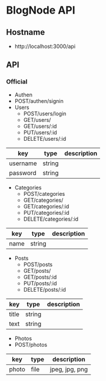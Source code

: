 # BlogNode API
## Hostname
* http://localhost:3000/api
## API
### Official
* Authen
 * POST/authen/signin
* Users
  * POST/users/login
  * GET/users/
  * GET/users/:id
  * PUT/users/:id
  * DELETE/users/:id
  
| key |	type | description |
| --- | --- | --- |
| username | string |  |
| password | string |  |

* Categories
  * POST/categories
  * GET/categories/
  * GET/categories/:id
  * PUT/categories/:id
  * DELETE/categories/:id
  
| key |	type | description |
| --- | --- | --- |
| name | string |  |


* Posts
  * POST/posts
  * GET/posts/
  * GET/posts/:id
  * PUT/posts/:id
  * DELETE/posts/:id
  
| key |	type | description |
| --- | --- | --- |
| title | string |  |
| text | string |  |

* Photos
 * POST/photos
 
 | key |	type | description |
| --- | --- | --- |
| photo | file | jpeg, jpg, png |
